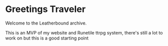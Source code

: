 # Greetings Traveler
Welcome to the Leatherbound archive.

This is an MVP of my website and Runetile ttrpg system, there's still a lot to work on but this is a good starting point
